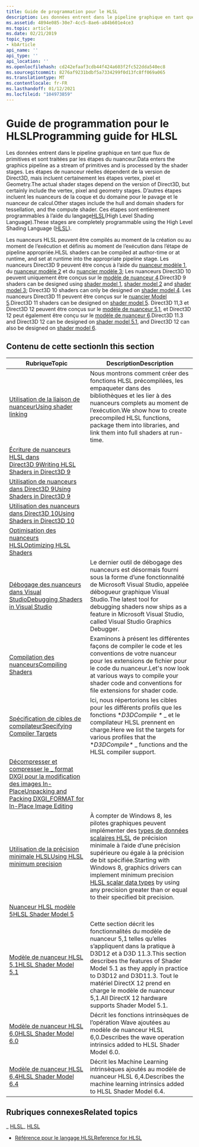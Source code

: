 ```yaml
---
title: Guide de programmation pour le HLSL
description: Les données entrent dans le pipeline graphique en tant que flux de primitives et sont traitées par les étapes du nuanceur.
ms.assetid: 4894e085-30e7-4cc5-8ae6-a84b601e4ce3
ms.topic: article
ms.date: 02/21/2019
topic_type:
- kbArticle
api_name: ''
api_type: ''
api_location: ''
ms.openlocfilehash: cd242efaaf3cdb44f424a603f2fc522dda540ec8
ms.sourcegitcommit: 8276af9231bdbf5a7334299f0d13fc8ff069a065
ms.translationtype: MT
ms.contentlocale: fr-FR
ms.lasthandoff: 01/12/2021
ms.locfileid: "104973859"
---
```

# <a name="programming-guide-for-hlsl"></a><span data-ttu-id="f30e7-103">Guide de programmation pour le HLSL</span><span class="sxs-lookup"><span data-stu-id="f30e7-103">Programming guide for HLSL</span></span>

<span data-ttu-id="f30e7-104">Les données entrent dans le pipeline graphique en tant que flux de primitives et sont traitées par les étapes du nuanceur.</span><span class="sxs-lookup"><span data-stu-id="f30e7-104">Data enters the graphics pipeline as a stream of primitives and is processed by the shader stages.</span></span> <span data-ttu-id="f30e7-105">Les étapes de nuanceur réelles dépendent de la version de Direct3D, mais incluent certainement les étapes vertex, pixel et Geometry.</span><span class="sxs-lookup"><span data-stu-id="f30e7-105">The actual shader stages depend on the version of Direct3D, but certainly include the vertex, pixel and geometry stages.</span></span> <span data-ttu-id="f30e7-106">D’autres étapes incluent les nuanceurs de la coque et du domaine pour le pavage et le nuanceur de calcul.</span><span class="sxs-lookup"><span data-stu-id="f30e7-106">Other stages include the hull and domain shaders for tessellation, and the compute shader.</span></span> <span data-ttu-id="f30e7-107">Ces étapes sont entièrement programmables à l’aide du langage[HLSL](dx-graphics-hlsl-reference.md)(High Level Shading Language).</span><span class="sxs-lookup"><span data-stu-id="f30e7-107">These stages are completely programmable using the High Level Shading Language ([HLSL](dx-graphics-hlsl-reference.md)).</span></span>

<span data-ttu-id="f30e7-108">Les nuanceurs HLSL peuvent être compilés au moment de la création ou au moment de l’exécution et définis au moment de l’exécution dans l’étape de pipeline appropriée.</span><span class="sxs-lookup"><span data-stu-id="f30e7-108">HLSL shaders can be compiled at author-time or at runtime, and set at runtime into the appropriate pipeline stage.</span></span> <span data-ttu-id="f30e7-109">Les nuanceurs Direct3D 9 peuvent être conçus à l’aide du [nuanceur modèle 1](dx-graphics-hlsl-sm1.md), du [nuanceur modèle 2](dx-graphics-hlsl-sm2.md) et du [nuancier modèle 3](dx-graphics-hlsl-sm3.md); Les nuanceurs Direct3D 10 peuvent uniquement être conçus sur le [modèle de nuanceur 4](dx-graphics-hlsl-sm4.md).</span><span class="sxs-lookup"><span data-stu-id="f30e7-109">Direct3D 9 shaders can be designed using [shader model 1](dx-graphics-hlsl-sm1.md), [shader model 2](dx-graphics-hlsl-sm2.md) and [shader model 3](dx-graphics-hlsl-sm3.md); Direct3D 10 shaders can only be designed on [shader model 4](dx-graphics-hlsl-sm4.md).</span></span> <span data-ttu-id="f30e7-110">Les nuanceurs Direct3D 11 peuvent être conçus sur le [nuancier Model 5](d3d11-graphics-reference-sm5.md).</span><span class="sxs-lookup"><span data-stu-id="f30e7-110">Direct3D 11 shaders can be designed on [shader model 5](d3d11-graphics-reference-sm5.md).</span></span> <span data-ttu-id="f30e7-111">Direct3D 11,3 et Direct3D 12 peuvent être conçus sur le [modèle de nuanceur 5,1](shader-model-5-1.md), et Direct3D 12 peut également être conçu sur le [modèle de nuanceur 6](shader-model-6-0.md).</span><span class="sxs-lookup"><span data-stu-id="f30e7-111">Direct3D 11.3 and Direct3D 12 can be designed on [shader model 5.1](shader-model-5-1.md), and Direct3D 12 can also be designed on [shader model 6](shader-model-6-0.md).</span></span>

## <a name="in-this-section"></a><span data-ttu-id="f30e7-112">Contenu de cette section</span><span class="sxs-lookup"><span data-stu-id="f30e7-112">In this section</span></span>

| <span data-ttu-id="f30e7-113">Rubrique</span><span class="sxs-lookup"><span data-stu-id="f30e7-113">Topic</span></span> | <span data-ttu-id="f30e7-114">Description</span><span class="sxs-lookup"><span data-stu-id="f30e7-114">Description</span></span> |
|-|-|
| [<span data-ttu-id="f30e7-115">Utilisation de la liaison de nuanceur</span><span class="sxs-lookup"><span data-stu-id="f30e7-115">Using shader linking</span></span>](using-shader-linking.md) | <span data-ttu-id="f30e7-116">Nous montrons comment créer des fonctions HLSL précompilées, les empaqueter dans des bibliothèques et les lier à des nuanceurs complets au moment de l’exécution.</span><span class="sxs-lookup"><span data-stu-id="f30e7-116">We show how to create precompiled HLSL functions, package them into libraries, and link them into full shaders at run-time.</span></span> |
| [<span data-ttu-id="f30e7-117">Écriture de nuanceurs HLSL dans Direct3D 9</span><span class="sxs-lookup"><span data-stu-id="f30e7-117">Writing HLSL Shaders in Direct3D 9</span></span>](dx-graphics-hlsl-writing-shaders-9.md) | |
| [<span data-ttu-id="f30e7-118">Utilisation de nuanceurs dans Direct3D 9</span><span class="sxs-lookup"><span data-stu-id="f30e7-118">Using Shaders in Direct3D 9</span></span>](dx-graphics-hlsl-using-shaders-9.md) | |
| [<span data-ttu-id="f30e7-119">Utilisation des nuanceurs dans Direct3D 10</span><span class="sxs-lookup"><span data-stu-id="f30e7-119">Using Shaders in Direct3D 10</span></span>](dx-graphics-hlsl-using-shaders-10.md) | |
| [<span data-ttu-id="f30e7-120">Optimisation des nuanceurs HLSL</span><span class="sxs-lookup"><span data-stu-id="f30e7-120">Optimizing HLSL Shaders</span></span>](dx-graphics-hlsl-optimize.md) | |
| [<span data-ttu-id="f30e7-121">Débogage des nuanceurs dans Visual Studio</span><span class="sxs-lookup"><span data-stu-id="f30e7-121">Debugging Shaders in Visual Studio</span></span>](dx-graphics-hlsl-debug-visual-studio.md) | <span data-ttu-id="f30e7-122">Le dernier outil de débogage des nuanceurs est désormais fourni sous la forme d’une fonctionnalité de Microsoft Visual Studio, appelée débogueur graphique Visual Studio.</span><span class="sxs-lookup"><span data-stu-id="f30e7-122">The latest tool for debugging shaders now ships as a feature in Microsoft Visual Studio, called Visual Studio Graphics Debugger.</span></span>  |
| [<span data-ttu-id="f30e7-123">Compilation des nuanceurs</span><span class="sxs-lookup"><span data-stu-id="f30e7-123">Compiling Shaders</span></span>](dx-graphics-hlsl-part1.md) | <span data-ttu-id="f30e7-124">Examinons à présent les différentes façons de compiler le code et les conventions de votre nuanceur pour les extensions de fichier pour le code du nuanceur.</span><span class="sxs-lookup"><span data-stu-id="f30e7-124">Let's now look at various ways to compile your shader code and conventions for file extensions for shader code.</span></span> |
| [<span data-ttu-id="f30e7-125">Spécification de cibles de compilateur</span><span class="sxs-lookup"><span data-stu-id="f30e7-125">Specifying Compiler Targets</span></span>](specifying-compiler-targets.md) | <span data-ttu-id="f30e7-126">Ici, nous répertorions les cibles pour les différents profils que les fonctions \**D3DCompile \** _ et le compilateur HLSL prennent en charge.</span><span class="sxs-lookup"><span data-stu-id="f30e7-126">Here we list the targets for various profiles that the \**D3DCompile\** _ functions and the HLSL compiler support.</span></span> |
| [<span data-ttu-id="f30e7-127">Décompresser et compresser le \_ format DXGI pour la modification des images In-Place</span><span class="sxs-lookup"><span data-stu-id="f30e7-127">Unpacking and Packing DXGI\_FORMAT for In-Place Image Editing</span></span>](dx-graphics-hlsl-unpacking-packing-dxgi-format.md) | |
| [<span data-ttu-id="f30e7-128">Utilisation de la précision minimale HLSL</span><span class="sxs-lookup"><span data-stu-id="f30e7-128">Using HLSL minimum precision</span></span>](using-hlsl-minimum-precision.md) | <span data-ttu-id="f30e7-129">À compter de Windows 8, les pilotes graphiques peuvent implémenter des [types de données scalaires HLSL](dx-graphics-hlsl-scalar.md) de précision minimale à l’aide d’une précision supérieure ou égale à la précision de bit spécifiée.</span><span class="sxs-lookup"><span data-stu-id="f30e7-129">Starting with Windows 8, graphics drivers can implement minimum precision [HLSL scalar data types](dx-graphics-hlsl-scalar.md) by using any precision greater than or equal to their specified bit precision.</span></span>  |
| [<span data-ttu-id="f30e7-130">Nuanceur HLSL modèle 5</span><span class="sxs-lookup"><span data-stu-id="f30e7-130">HLSL Shader Model 5</span></span>](overviews-direct3d-11-hlsl.md) | |
| [<span data-ttu-id="f30e7-131">Modèle de nuanceur HLSL 5,1</span><span class="sxs-lookup"><span data-stu-id="f30e7-131">HLSL Shader Model 5.1</span></span>](hlsl-shader-model-5-1-features-for-direct3d-12.md) | <span data-ttu-id="f30e7-132">Cette section décrit les fonctionnalités du modèle de nuanceur 5,1 telles qu’elles s’appliquent dans la pratique à D3D12 et à D3D 11.3.</span><span class="sxs-lookup"><span data-stu-id="f30e7-132">This section describes the features of Shader Model 5.1 as they apply in practice to D3D12 and D3D11.3.</span></span> <span data-ttu-id="f30e7-133">Tout le matériel DirectX 12 prend en charge le modèle de nuanceur 5,1.</span><span class="sxs-lookup"><span data-stu-id="f30e7-133">All DirectX 12 hardware supports Shader Model 5.1.</span></span> |
| [<span data-ttu-id="f30e7-134">Modèle de nuanceur HLSL 6,0</span><span class="sxs-lookup"><span data-stu-id="f30e7-134">HLSL Shader Model 6.0</span></span>](hlsl-shader-model-6-0-features-for-direct3d-12.md) | <span data-ttu-id="f30e7-135">Décrit les fonctions intrinsèques de l’opération Wave ajoutées au modèle de nuanceur HLSL 6,0.</span><span class="sxs-lookup"><span data-stu-id="f30e7-135">Describes the wave operation intrinsics added to HLSL Shader Model 6.0.</span></span> |
| [<span data-ttu-id="f30e7-136">Modèle de nuanceur HLSL 6,4</span><span class="sxs-lookup"><span data-stu-id="f30e7-136">HLSL Shader Model 6.4</span></span>](hlsl-shader-model-6-4-features-for-direct3d-12.md) | <span data-ttu-id="f30e7-137">Décrit les Machine Learning intrinsèques ajoutés au modèle de nuanceur HLSL 6,4.</span><span class="sxs-lookup"><span data-stu-id="f30e7-137">Describes the machine learning intrinsics added to HLSL Shader Model 6.4.</span></span> |

## <a name="related-topics"></a><span data-ttu-id="f30e7-138">Rubriques connexes</span><span class="sxs-lookup"><span data-stu-id="f30e7-138">Related topics</span></span>

<span data-ttu-id="f30e7-139">_ [HLSL](dx-graphics-hlsl.md)</span><span class="sxs-lookup"><span data-stu-id="f30e7-139">_ [HLSL](dx-graphics-hlsl.md)</span></span>
* [<span data-ttu-id="f30e7-140">Référence pour le langage HLSL</span><span class="sxs-lookup"><span data-stu-id="f30e7-140">Reference for HLSL</span></span>](dx-graphics-hlsl-reference.md)
